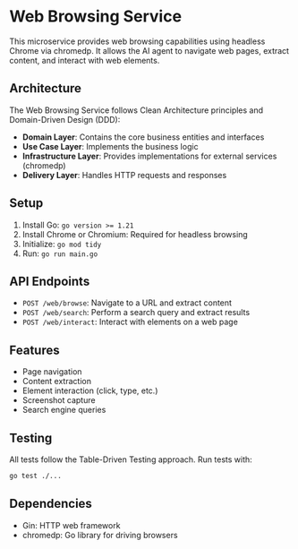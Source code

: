 # Web Browsing Service

This microservice provides web browsing capabilities using headless Chrome via chromedp. It allows the AI agent to navigate web pages, extract content, and interact with web elements.

## Architecture

The Web Browsing Service follows Clean Architecture principles and Domain-Driven Design (DDD):

- **Domain Layer**: Contains the core business entities and interfaces
- **Use Case Layer**: Implements the business logic
- **Infrastructure Layer**: Provides implementations for external services (chromedp)
- **Delivery Layer**: Handles HTTP requests and responses

## Setup

1. Install Go: `go version >= 1.21`
2. Install Chrome or Chromium: Required for headless browsing
3. Initialize: `go mod tidy`
4. Run: `go run main.go`

## API Endpoints

- `POST /web/browse`: Navigate to a URL and extract content
- `POST /web/search`: Perform a search query and extract results
- `POST /web/interact`: Interact with elements on a web page

## Features

- Page navigation
- Content extraction
- Element interaction (click, type, etc.)
- Screenshot capture
- Search engine queries

## Testing

All tests follow the Table-Driven Testing approach. Run tests with:

```bash
go test ./...
```

## Dependencies

- Gin: HTTP web framework
- chromedp: Go library for driving browsers
